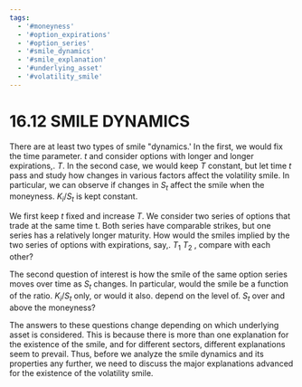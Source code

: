 ```yaml
---
tags:
  - '#moneyness'
  - '#option_expirations'
  - '#option_series'
  - '#smile_dynamics'
  - '#smile_explanation'
  - '#underlying_asset'
  - '#volatility_smile'
---
```

# 16.12 SMILE DYNAMICS  

There are at least two types of smile "dynamics.' In the first, we would fix the time parameter. $t$ and consider options with longer and longer expirations,. $T.$ In the second case, we would keep $T$ constant, but let time $t$ pass and study how changes in various factors affect the volatility smile. In particular, we can observe if changes in $S_{t}$ affect the smile when the moneyness. $K_{i}/S_{t}$ is kept constant.  

We first keep $t$ fixed and increase $T.$ We consider two series of options that trade at the same time t. Both series have comparable strikes, but one series has a relatively longer maturity. How would the smiles implied by the two series of options with expirations, say,. $T_{1}$ $T_{2}$ , compare with each other?  

The second question of interest is how the smile of the same option series moves over time as $S_{t}$ changes. In particular, would the smile be a function of the ratio. $K_{i}/S_{t}$ only, or would it also. depend on the level of. $S_{t}$ over and above the moneyness?  

The answers to these questions change depending on which underlying asset is considered. This is because there is more than one explanation for the existence of the smile, and for different sectors, different explanations seem to prevail. Thus, before we analyze the smile dynamics and its properties any further, we need to discuss the major explanations advanced for the existence of the volatility smile.  
